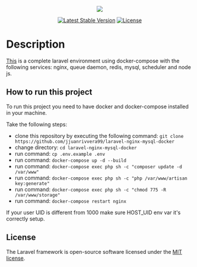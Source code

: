 <p align="center"><img src="https://laravel.com/assets/img/components/logo-laravel.svg"></p>

<p align="center">
<a href="https://packagist.org/packages/laravel/framework"><img src="https://poser.pugx.org/laravel/framework/v/stable.svg" alt="Latest Stable Version"></a>
<a href="https://packagist.org/packages/laravel/framework"><img src="https://poser.pugx.org/laravel/framework/license.svg" alt="License"></a>
</p>

# Description

[This](https://github.com/jjuanrivvera99/laravel-nginx-mysql-docker) is a complete laravel environment using docker-compose with the following services: nginx, queue daemon, redis, mysql, scheduler and node js.

## How to run this project

To run this project you need to have docker and docker-compose installed in your machine.

Take the following steps:

- clone this repository by executing the following command: `git clone https://github.com/jjuanrivvera99/laravel-nginx-mysql-docker`
- change directory: `cd laravel-nginx-mysql-docker`
- run command: `cp .env.example .env`
- run command: `docker-compose up -d --build`
- run command: `docker-compose exec php sh -c "composer update -d /var/www"`
- run command: `docker-compose exec php sh -c "php /var/www/artisan key:generate"`
- run command: `docker-compose exec php sh -c "chmod 775 -R /var/www/storage"`
- run command: `docker-compose restart nginx`

If your user UID is different from 1000 make sure HOST_UID env var it's correctly setup.

## License

The Laravel framework is open-source software licensed under the [MIT license](https://opensource.org/licenses/MIT).
